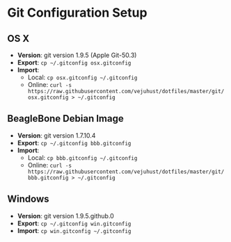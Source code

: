 # Git Configuration Setup


## OS X

* **Version**: git version 1.9.5 (Apple Git-50.3)
* **Export**: `cp ~/.gitconfig osx.gitconfig`
* **Import**: 
    - Local: `cp osx.gitconfig ~/.gitconfig`
    - Online: `curl -s https://raw.githubusercontent.com/vejuhust/dotfiles/master/git/osx.gitconfig > ~/.gitconfig`


## BeagleBone Debian Image

* **Version**: git version 1.7.10.4
* **Export**: `cp ~/.gitconfig bbb.gitconfig`
* **Import**: 
    - Local: `cp bbb.gitconfig ~/.gitconfig`
    - Online: `curl -s https://raw.githubusercontent.com/vejuhust/dotfiles/master/git/bbb.gitconfig > ~/.gitconfig`


## Windows

* **Version**: git version 1.9.5.github.0
* **Export**: `cp ~/.gitconfig win.gitconfig`
* **Import**: `cp win.gitconfig ~/.gitconfig`
